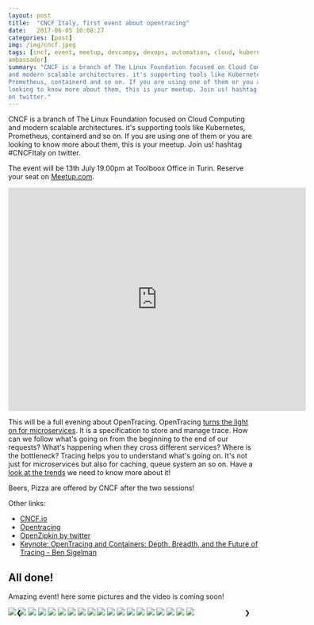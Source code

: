 ```yaml
---
layout: post
title:  "CNCF Italy, first event about opentracing"
date:   2017-06-05 10:08:27
categories: [post]
img: /img/cncf.jpeg
tags: [cncf, event, meetup, devcampy, devops, automation, cloud, kubernetes,
ambassador]
summary: "CNCF is a branch of The Linux Foundation focused on Cloud Computing
and modern scalable architectures. it's supporting tools like Kubernetes,
Prometheus, containerd and so on. If you are using one of them or you are
looking to know more about them, this is your meetup. Join us! hashtag CNCFItaly
on twitter."
---
```


CNCF is a branch of The Linux Foundation focused on Cloud Computing and modern
scalable architectures. it's supporting tools like Kubernetes, Prometheus,
containerd and so on. If you are using one of them or you are looking to know
more about them, this is your meetup. Join us! hashtag #CNCFItaly on twitter.

The event will be 13th July 19.00pm at Toolboox Office in Turin. Reserve your
seat on [Meetup.com](https://www.meetup.com/CNCF-Italy/events/241118593/).

<iframe
src="https://www.google.com/maps/embed?pb=!1m18!1m12!1m3!1d2818.7526155267037!2d7.667091951510242!3d45.05024176888683!2m3!1f0!2f0!3f0!3m2!1i1024!2i768!4f13.1!3m3!1m2!1s0x47886d37dd5ababd%3A0x2adc0b0e358ddb6c!2sToolbox+Coworking!5e0!3m2!1sit!2sit!4v1499676857774"
width="600" height="450" frameborder="0" style="border:0"
allowfullscreen></iframe>

This will be a full evening about OpenTracing. OpenTracing [turns the light on
for
microservices](https://www.cncf.io/blog/2016/10/20/opentracing-turning-the-lights-on-for-microservices/).
It is a specification to store and manage trace. How can we follow what's going
on from the beginning to the end of our requests? What's happening when they
cross different services? Where is the bottleneck? Tracing helps you to
understand what's going on. It's not just for microservices but also for
caching, queue system an so on. Have a [look at the
trends](https://trends.google.it/trends/explore?q=opentracing) we need to know
more about it!

Beers, Pizza are offered by CNCF after the two sessions!

Other links:

* [CNCF.io](https://www.cncf.io/)
* [Opentracing](http://opentracing.io/)
* [OpenZipkin by twitter](https://github.com/openzipkin)
* [Keynote: OpenTracing and Containers: Depth, Breadth, and the Future of
  Tracing - Ben Sigelman](https://www.youtube.com/watch?v=n8mUiLIXkto)

## All done!

Amazing event! here some pictures and the video is coming soon!

<div class="slide w3-display-container">
    <img class="mySlides img-fluid" src="/img/cncf-first/Conf-sponsor-1.jpg">
    <img class="mySlides img-fluid" src="/img/cncf-first/Conf-1.jpg">
    <img class="mySlides img-fluid" src="/img/cncf-first/Conf-5.jpg">
    <img class="mySlides img-fluid" src="/img/cncf-first/Conf-8.jpg">
    <img class="mySlides img-fluid" src="/img/cncf-first/Conf-9.jpg">
    <img class="mySlides img-fluid" src="/img/cncf-first/Conf-10.jpg">
    <img class="mySlides img-fluid" src="/img/cncf-first/Conf-12.jpg">
    <img class="mySlides img-fluid" src="/img/cncf-first/Conf-13.jpg">
    <img class="mySlides img-fluid" src="/img/cncf-first/Conf-14.jpg">
    <img class="mySlides img-fluid" src="/img/cncf-first/Conf-15.jpg">
    <img class="mySlides img-fluid" src="/img/cncf-first/Conf-16.jpg">
    <img class="mySlides img-fluid" src="/img/cncf-first/Conf-17.jpg">
    <img class="mySlides img-fluid" src="/img/cncf-first/Conf-20.jpg">
    <img class="mySlides img-fluid" src="/img/cncf-first/Conf-21.jpg">
    <img class="mySlides img-fluid" src="/img/cncf-first/Conf-22.jpg">
    <img class="mySlides img-fluid" src="/img/cncf-first/Conf-23.jpg">
    <img class="mySlides img-fluid" src="/img/cncf-first/Conf-24.jpg">
    <img class="mySlides img-fluid" src="/img/cncf-first/Conf-25.jpg">
    <img class="mySlides img-fluid" src="/img/cncf-first/Conf-27.jpg">
    <button class="w3-button w3-display-left"
    onclick="plusDivs(-1)">&#10094;</button>
    <button class="w3-button w3-display-right"
    onclick="plusDivs(+1)">&#10095;</button>
</div>

<style>
.w3-display-left{position:absolute;top:50%;left:0%;transform:translate(0%,-50%);-ms-transform:translate(-0%,-50%)}
.w3-display-right{position:absolute;top:50%;right:0%;transform:translate(0%,-50%);-ms-transform:translate(0%,-50%)}
.w3-tooltip,.w3-display-container{position:relative}.w3-tooltip .w3-text{display:none}.w3-tooltip:hover .w3-text{display:inline-block}
.w3-btn,.w3-button{border:none;display:inline-block;outline:0;padding:8px 16px;vertical-align:middle;overflow:hidden;text-decoration:none;color:inherit;background-color:inherit;text-align:center;cursor:pointer;white-space:nowrap}
.w3-btn:hover{box-shadow:0 8px 16px 0 rgba(0,0,0,0.2),0 6px 20px 0 rgba(0,0,0,0.19)}
.w3-btn,.w3-button{-webkit-touch-callout:none;-webkit-user-select:none;-khtml-user-select:none;-moz-user-select:none;-ms-user-select:none;user-select:none}
.w3-disabled,.w3-btn:disabled,.w3-button:disabled{cursor:not-allowed;opacity:0.3}.w3-disabled *,:disabled *{pointer-events:none}
.w3-btn.w3-disabled:hover,.w3-btn:disabled:hover{box-shadow:none}
.w3-badge,.w3-tag{background-color:#000;color:#fff;display:inline-block;padding-left:8px;padding-right:8px;text-align:center}.w3-badge{border-radius:50%}
.w3-ul{list-style-type:none;padding:0;margin:0}.w3-ul li{padding:8px 16px;border-bottom:1px solid #ddd}.w3-ul li:last-child{border-bottom:none}
.w3-tooltip,.w3-display-container{position:relative}.w3-tooltip .w3-text{display:none}.w3-tooltip:hover .w3-text{display:inline-block}
.w3-ripple:active{opacity:0.5}.w3-ripple{transition:opacity 0s}
.w3-input{padding:8px;display:block;border:none;border-bottom:1px solid #ccc;width:100%}
.w3-select{padding:9px 0;width:100%;border:none;border-bottom:1px solid #ccc}
.w3-dropdown-click,.w3-dropdown-hover{position:relative;display:inline-block;cursor:pointer}
.w3-dropdown-hover:hover .w3-dropdown-content{display:block;z-index:1}
.w3-dropdown-hover:first-child,.w3-dropdown-click:hover{background-color:#ccc;color:#000}
.w3-dropdown-hover:hover > .w3-button:first-child,.w3-dropdown-click:hover > .w3-button:first-child{background-color:#ccc;color:#000}
.w3-dropdown-content{cursor:auto;color:#000;background-color:#fff;display:none;position:absolute;min-width:160px;margin:0;padding:0}
.w3-check,.w3-radio{width:24px;height:24px;position:relative;top:6px}
.w3-sidebar{height:100%;width:200px;background-color:#fff;position:fixed!important;z-index:1;overflow:auto}
.w3-bar-block .w3-dropdown-hover,.w3-bar-block .w3-dropdown-click{width:100%}
.w3-bar-block .w3-dropdown-hover .w3-dropdown-content,.w3-bar-block .w3-dropdown-click .w3-dropdown-content{min-width:100%}
.w3-bar-block .w3-dropdown-hover .w3-button,.w3-bar-block .w3-dropdown-click .w3-button{width:100%;text-align:left;padding:8px 16px}
</style>

<script>
var slideIndex = 1;
showDivs(slideIndex);

function plusDivs(n) {
    showDivs(slideIndex += n);
}

function showDivs(n) {
    var i;
    var x = document.getElementsByClassName("mySlides");
    if (n > x.length) {slideIndex = 1}
    if (n < 1) {slideIndex = x.length} ;
    for (i = 0; i < x.length; i++) {
        x[i].style.display = "none";
    }
    x[slideIndex-1].style.display = "block";
}
</script>
